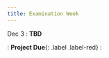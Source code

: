 ```yaml
---
title: Examination Week
---
```


Dec 3
: **TBD**
<!-- : **Visualizing Emerging Risks of Heat Extremes and Premature Death Rate in Southeast Asia under Climate Change**  -->
  <!-- : [[Project Description](https://xiaoganghe.github.io/python-climate-visuals/chapters/project/FinalProject-2023Fall.html)] -->
: **Project Due**{: .label .label-red} 
  : [](#)
 

